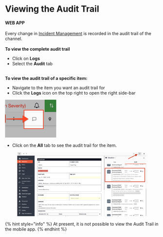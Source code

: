 # Viewing the Audit Trail

#### WEB APP

Every change in [Incident Management](../getting-started.md) is recorded in the audit trail of the channel.\
\
**To view the complete audit trail**

* Click on **Logs**
* Select the **Audit** tab

\
**To view the audit trail of a specific item:**

* Navigate to the item you want an audit trail for
* Click the **Logs** icon on the top right to open the right side-bar

![](<../../.gitbook/assets/viewing the audit trail of a specific item.png>)

* Click on the **All** tab to see the audit trail for the item.

<figure><img src="../../.gitbook/assets/Screenshot 2023-01-25 at 12.03.25 PM.png" alt=""><figcaption></figcaption></figure>

{% hint style="info" %}
At present, it is not possible to view the Audit Trail in the mobile app.
{% endhint %}
